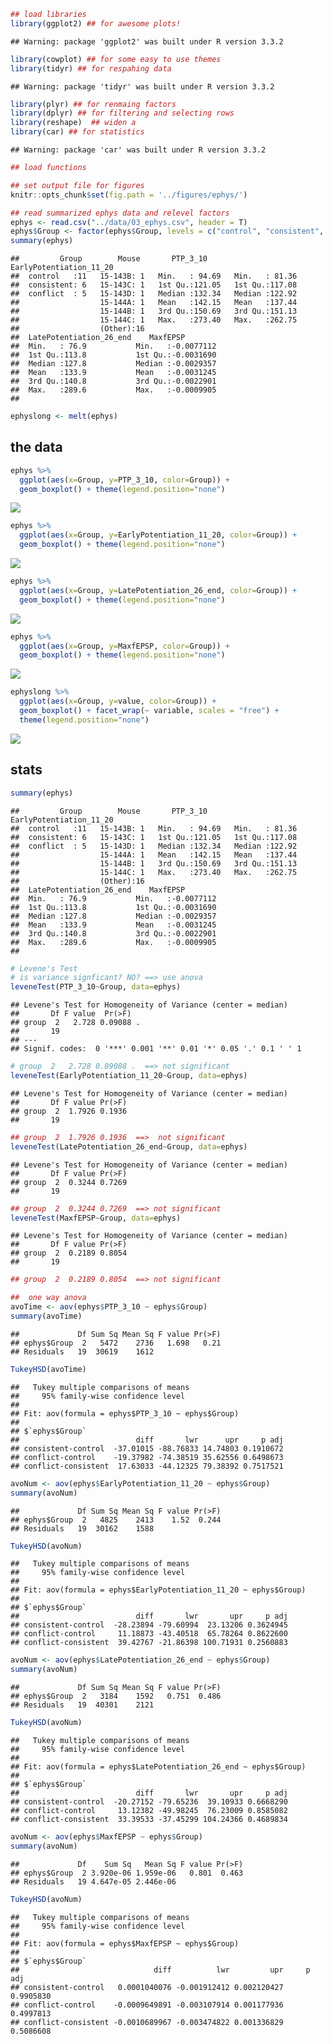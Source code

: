 ``` r
## load libraries 
library(ggplot2) ## for awesome plots!
```

    ## Warning: package 'ggplot2' was built under R version 3.3.2

``` r
library(cowplot) ## for some easy to use themes
library(tidyr) ## for respahing data
```

    ## Warning: package 'tidyr' was built under R version 3.3.2

``` r
library(plyr) ## for renmaing factors
library(dplyr) ## for filtering and selecting rows
library(reshape)  ## widen a
library(car) ## for statistics
```

    ## Warning: package 'car' was built under R version 3.3.2

``` r
## load functions 

## set output file for figures 
knitr::opts_chunk$set(fig.path = '../figures/ephys/')
```

``` r
## read summarized ephys data and relevel factors
ephys <- read.csv("../data/03_ephys.csv", header = T)
ephys$Group <- factor(ephys$Group, levels = c("control", "consistent", "conflict"))
summary(ephys)
```

    ##         Group        Mouse       PTP_3_10      EarlyPotentiation_11_20
    ##  control   :11   15-143B: 1   Min.   : 94.69   Min.   : 81.36         
    ##  consistent: 6   15-143C: 1   1st Qu.:121.05   1st Qu.:117.08         
    ##  conflict  : 5   15-143D: 1   Median :132.34   Median :122.92         
    ##                  15-144A: 1   Mean   :142.15   Mean   :137.44         
    ##                  15-144B: 1   3rd Qu.:150.69   3rd Qu.:151.13         
    ##                  15-144C: 1   Max.   :273.40   Max.   :262.75         
    ##                  (Other):16                                           
    ##  LatePotentiation_26_end    MaxfEPSP         
    ##  Min.   : 76.9           Min.   :-0.0077112  
    ##  1st Qu.:113.8           1st Qu.:-0.0031690  
    ##  Median :127.8           Median :-0.0029357  
    ##  Mean   :133.9           Mean   :-0.0031245  
    ##  3rd Qu.:140.8           3rd Qu.:-0.0022901  
    ##  Max.   :289.6           Max.   :-0.0009905  
    ## 

``` r
ephyslong <- melt(ephys)
```

the data
--------

``` r
ephys %>%
  ggplot(aes(x=Group, y=PTP_3_10, color=Group)) +  
  geom_boxplot() + theme(legend.position="none")
```

![](../figures/ephys/dataviz-1.png)

``` r
ephys %>%
  ggplot(aes(x=Group, y=EarlyPotentiation_11_20, color=Group)) +  
  geom_boxplot() + theme(legend.position="none")
```

![](../figures/ephys/dataviz-2.png)

``` r
ephys %>%
  ggplot(aes(x=Group, y=LatePotentiation_26_end, color=Group)) +  
  geom_boxplot() + theme(legend.position="none")
```

![](../figures/ephys/dataviz-3.png)

``` r
ephys %>%
  ggplot(aes(x=Group, y=MaxfEPSP, color=Group)) +  
  geom_boxplot() + theme(legend.position="none")
```

![](../figures/ephys/dataviz-4.png)

``` r
ephyslong %>%
  ggplot(aes(x=Group, y=value, color=Group)) +  
  geom_boxplot() + facet_wrap(~ variable, scales = "free") +
  theme(legend.position="none")
```

![](../figures/ephys/dataviz-5.png)

stats
-----

``` r
summary(ephys)
```

    ##         Group        Mouse       PTP_3_10      EarlyPotentiation_11_20
    ##  control   :11   15-143B: 1   Min.   : 94.69   Min.   : 81.36         
    ##  consistent: 6   15-143C: 1   1st Qu.:121.05   1st Qu.:117.08         
    ##  conflict  : 5   15-143D: 1   Median :132.34   Median :122.92         
    ##                  15-144A: 1   Mean   :142.15   Mean   :137.44         
    ##                  15-144B: 1   3rd Qu.:150.69   3rd Qu.:151.13         
    ##                  15-144C: 1   Max.   :273.40   Max.   :262.75         
    ##                  (Other):16                                           
    ##  LatePotentiation_26_end    MaxfEPSP         
    ##  Min.   : 76.9           Min.   :-0.0077112  
    ##  1st Qu.:113.8           1st Qu.:-0.0031690  
    ##  Median :127.8           Median :-0.0029357  
    ##  Mean   :133.9           Mean   :-0.0031245  
    ##  3rd Qu.:140.8           3rd Qu.:-0.0022901  
    ##  Max.   :289.6           Max.   :-0.0009905  
    ## 

``` r
# Levene's Test
# is variance signficant? NO? ==> use anova
leveneTest(PTP_3_10~Group, data=ephys)
```

    ## Levene's Test for Homogeneity of Variance (center = median)
    ##       Df F value  Pr(>F)  
    ## group  2   2.728 0.09088 .
    ##       19                  
    ## ---
    ## Signif. codes:  0 '***' 0.001 '**' 0.01 '*' 0.05 '.' 0.1 ' ' 1

``` r
# group  2   2.728 0.09088 .  ==> not significant
leveneTest(EarlyPotentiation_11_20~Group, data=ephys)
```

    ## Levene's Test for Homogeneity of Variance (center = median)
    ##       Df F value Pr(>F)
    ## group  2  1.7926 0.1936
    ##       19

``` r
## group  2  1.7926 0.1936  ==>  not significant
leveneTest(LatePotentiation_26_end~Group, data=ephys)
```

    ## Levene's Test for Homogeneity of Variance (center = median)
    ##       Df F value Pr(>F)
    ## group  2  0.3244 0.7269
    ##       19

``` r
## group  2  0.3244 0.7269  ==> not significant
leveneTest(MaxfEPSP~Group, data=ephys)
```

    ## Levene's Test for Homogeneity of Variance (center = median)
    ##       Df F value Pr(>F)
    ## group  2  0.2189 0.8054
    ##       19

``` r
## group  2  0.2189 0.8054  ==> not significant

##  one way anova 
avoTime <- aov(ephys$PTP_3_10 ~ ephys$Group)
summary(avoTime)
```

    ##             Df Sum Sq Mean Sq F value Pr(>F)
    ## ephys$Group  2   5472    2736   1.698   0.21
    ## Residuals   19  30619    1612

``` r
TukeyHSD(avoTime)
```

    ##   Tukey multiple comparisons of means
    ##     95% family-wise confidence level
    ## 
    ## Fit: aov(formula = ephys$PTP_3_10 ~ ephys$Group)
    ## 
    ## $`ephys$Group`
    ##                          diff       lwr      upr     p adj
    ## consistent-control  -37.01015 -88.76833 14.74803 0.1910672
    ## conflict-control    -19.37982 -74.38519 35.62556 0.6498673
    ## conflict-consistent  17.63033 -44.12325 79.38392 0.7517521

``` r
avoNum <- aov(ephys$EarlyPotentiation_11_20 ~ ephys$Group)
summary(avoNum)
```

    ##             Df Sum Sq Mean Sq F value Pr(>F)
    ## ephys$Group  2   4825    2413    1.52  0.244
    ## Residuals   19  30162    1588

``` r
TukeyHSD(avoNum)
```

    ##   Tukey multiple comparisons of means
    ##     95% family-wise confidence level
    ## 
    ## Fit: aov(formula = ephys$EarlyPotentiation_11_20 ~ ephys$Group)
    ## 
    ## $`ephys$Group`
    ##                          diff       lwr       upr     p adj
    ## consistent-control  -28.23894 -79.60994  23.13206 0.3624945
    ## conflict-control     11.18873 -43.40518  65.78264 0.8622600
    ## conflict-consistent  39.42767 -21.86398 100.71931 0.2560883

``` r
avoNum <- aov(ephys$LatePotentiation_26_end ~ ephys$Group)
summary(avoNum)
```

    ##             Df Sum Sq Mean Sq F value Pr(>F)
    ## ephys$Group  2   3184    1592   0.751  0.486
    ## Residuals   19  40301    2121

``` r
TukeyHSD(avoNum)
```

    ##   Tukey multiple comparisons of means
    ##     95% family-wise confidence level
    ## 
    ## Fit: aov(formula = ephys$LatePotentiation_26_end ~ ephys$Group)
    ## 
    ## $`ephys$Group`
    ##                          diff       lwr       upr     p adj
    ## consistent-control  -20.27152 -79.65236  39.10933 0.6668290
    ## conflict-control     13.12382 -49.98245  76.23009 0.8585082
    ## conflict-consistent  33.39533 -37.45299 104.24366 0.4689834

``` r
avoNum <- aov(ephys$MaxfEPSP ~ ephys$Group)
summary(avoNum)
```

    ##             Df    Sum Sq   Mean Sq F value Pr(>F)
    ## ephys$Group  2 3.920e-06 1.959e-06   0.801  0.463
    ## Residuals   19 4.647e-05 2.446e-06

``` r
TukeyHSD(avoNum)
```

    ##   Tukey multiple comparisons of means
    ##     95% family-wise confidence level
    ## 
    ## Fit: aov(formula = ephys$MaxfEPSP ~ ephys$Group)
    ## 
    ## $`ephys$Group`
    ##                              diff          lwr         upr     p adj
    ## consistent-control   0.0001040076 -0.001912412 0.002120427 0.9905830
    ## conflict-control    -0.0009649891 -0.003107914 0.001177936 0.4997813
    ## conflict-consistent -0.0010689967 -0.003474822 0.001336829 0.5086608
